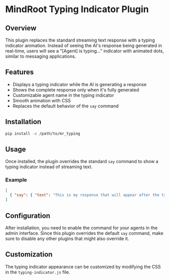# MindRoot Typing Indicator Plugin

## Overview

This plugin replaces the standard streaming text response with a typing indicator animation. Instead of seeing the AI's response being generated in real-time, users will see a "[Agent] is typing..." indicator with animated dots, similar to messaging applications.

## Features

- Displays a typing indicator while the AI is generating a response
- Shows the complete response only when it's fully generated
- Customizable agent name in the typing indicator
- Smooth animation with CSS
- Replaces the default behavior of the `say` command

## Installation

```bash
pip install -e /path/to/mr_typing
```

## Usage

Once installed, the plugin overrides the standard `say` command to show a typing indicator instead of streaming text.

### Example

```json
[
  { "say": { "text": "This is my response that will appear after the typing indicator." } }
]
```

## Configuration

After installation, you need to enable the command for your agents in the admin interface. Since this plugin overrides the default `say` command, make sure to disable any other plugins that might also override it.

## Customization

The typing indicator appearance can be customized by modifying the CSS in the `typing-indicator.js` file.
